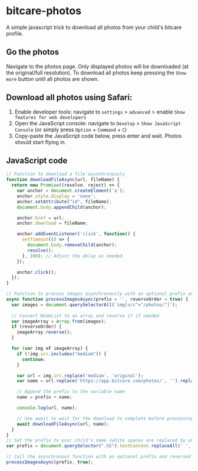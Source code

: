# bitcare-photos
A simple javascript trick to download all photos from your child's bitcare profile.

## Go the photos
Navigate to the photos page. Only displayed photos will be downloaded (at the original/full resolution). 
To download all photos keep pressing the `Show more` button until all photos are shown.

## Download all photos using Safari:
1. Enable developer tools: navigate to `settings` > `advanced` > enable `Show features for web developers`
2. Open the JavaScript console: navigate to `Develop` > `Show JavaScript Console` (or simply press `Option` + `Command` + `C`)
3. Copy-paste the JavaScript code below, press enter and wait. Photos should start flying in.

## JavaScript code
```javascript
// Function to download a file asynchronously
function downloadFileAsync(url, fileName) {
  return new Promise((resolve, reject) => {
    var anchor = document.createElement('a');
    anchor.style.display = 'none';
    anchor.setAttribute("id", fileName);
    document.body.appendChild(anchor);

    anchor.href = url;
    anchor.download = fileName;

    anchor.addEventListener('click', function() {
      setTimeout(() => {
        document.body.removeChild(anchor);
        resolve();
      }, 100); // Adjust the delay as needed
    });

    anchor.click();
  });
}

// Function to process images asynchronously with an optional prefix and reversed order
async function processImagesAsync(prefix = '', reverseOrder = true) {
  var images = document.querySelectorAll('img[src^="/photos/"]');
  
  // Convert NodeList to an array and reverse it if needed
  var imageArray = Array.from(images);
  if (reverseOrder) {
    imageArray.reverse();
  }

  for (var img of imageArray) {
    if (!img.src.includes("medium")) {
      continue;
    }

    var url = img.src.replace('medium', 'original');
    var name = url.replace('https://app.bitcare.com/photos/', '').replace('/original', '');

    // Append the prefix to the variable name
    name = prefix + name;

    console.log(url, name);

    // Use await to wait for the download to complete before processing the next image
    await downloadFileAsync(url, name);
  }
}
// Set the prefix to your child's name (white spaces are replaced by underscores).
var prefix = document.querySelector(".h2").textContent.replaceAll(' ', '_') + '_';

// Call the asynchronous function with an optional prefix and reversed order
processImagesAsync(prefix, true);
```
